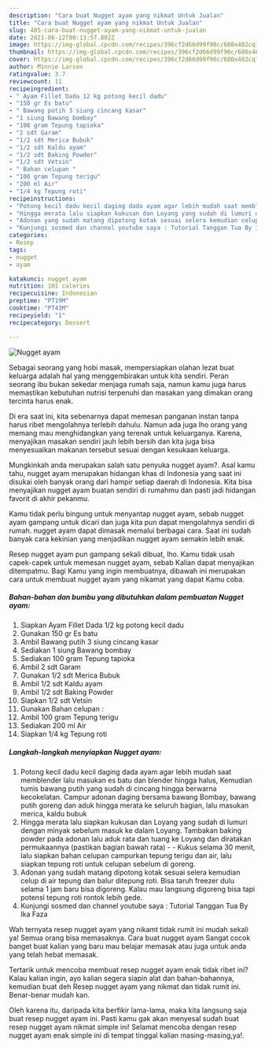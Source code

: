 ```yaml
---
description: "Cara buat Nugget ayam yang nikmat Untuk Jualan"
title: "Cara buat Nugget ayam yang nikmat Untuk Jualan"
slug: 485-cara-buat-nugget-ayam-yang-nikmat-untuk-jualan
date: 2021-06-12T08:13:57.802Z
image: https://img-global.cpcdn.com/recipes/396cf2d66d99f90c/680x482cq70/nugget-ayam-foto-resep-utama.jpg
thumbnail: https://img-global.cpcdn.com/recipes/396cf2d66d99f90c/680x482cq70/nugget-ayam-foto-resep-utama.jpg
cover: https://img-global.cpcdn.com/recipes/396cf2d66d99f90c/680x482cq70/nugget-ayam-foto-resep-utama.jpg
author: Minnie Larson
ratingvalue: 3.7
reviewcount: 11
recipeingredient:
- " Ayam Fillet Dada 12 kg potong kecil dadu"
- "150 gr Es batu"
- " Bawang putih 3 siung cincang kasar"
- "1 siung Bawang bombay"
- "100 gram Tepung tapioka"
- "2 sdt Garam"
- "1/2 sdt Merica Bubuk"
- "1/2 sdt Kaldu ayam"
- "1/2 sdt Baking Powder"
- "1/2 sdt Vetsin"
- " Bahan celupan "
- "100 gram Tepung terigu"
- "200 ml Air"
- "1/4 kg Tepung roti"
recipeinstructions:
- "Potong kecil dadu kecil daging dada ayam agar lebih mudah saat memblender lalu masukan es batu dan blender hingga halus, Kemudian tumis bawang putih yang sudah di cincang hingga berwarna kecokelatan. Campur adonan daging bersama bawang Bombay, bawang putih goreng dan aduk hingga merata ke seluruh bagian, lalu masukan merica, kaldu bubuk"
- "Hingga merata lalu siapkan kukusan dan Loyang yang sudah di lumuri dengan minyak sebelum masuk ke dalam Loyang. Tambakan baking powder pada adonan lalu aduk rata dan tuang ke Loyang dan diratakan permukaannya (pastikan bagian bawah rata)   Kukus selama 30 menit, lalu siapkan bahan celupan campurkan tepung terigu dan air, lalu siapkan tepung roti untuk celupan sebelum di goreng."
- "Adonan yang sudah matang dipotong kotak sesuai selera kemudian celup di air tepung dan balur ditepung roti. Bisa taruh freezer dulu selama 1 jam baru bisa digoreng. Kalau mau langsung digoreng bisa tapi potensi tepung roti rontok lebih gede."
- "Kunjungi sosmed dan channel youtube saya : Tutorial Tanggan Tua By Ika Faza"
categories:
- Resep
tags:
- nugget
- ayam

katakunci: nugget ayam 
nutrition: 101 calories
recipecuisine: Indonesian
preptime: "PT19M"
cooktime: "PT43M"
recipeyield: "1"
recipecategory: Dessert

---
```



![Nugget ayam](https://img-global.cpcdn.com/recipes/396cf2d66d99f90c/680x482cq70/nugget-ayam-foto-resep-utama.jpg)

Sebagai seorang yang hobi masak, mempersiapkan olahan lezat buat keluarga adalah hal yang menggembirakan untuk kita sendiri. Peran seorang ibu bukan sekedar menjaga rumah saja, namun kamu juga harus memastikan kebutuhan nutrisi terpenuhi dan masakan yang dimakan orang tercinta harus enak.

Di era  saat ini, kita sebenarnya dapat memesan panganan instan tanpa harus ribet mengolahnya terlebih dahulu. Namun ada juga lho orang yang memang mau menghidangkan yang terenak untuk keluarganya. Karena, menyajikan masakan sendiri jauh lebih bersih dan kita juga bisa menyesuaikan makanan tersebut sesuai dengan kesukaan keluarga. 



Mungkinkah anda merupakan salah satu penyuka nugget ayam?. Asal kamu tahu, nugget ayam merupakan hidangan khas di Indonesia yang saat ini disukai oleh banyak orang dari hampir setiap daerah di Indonesia. Kita bisa menyajikan nugget ayam buatan sendiri di rumahmu dan pasti jadi hidangan favorit di akhir pekanmu.

Kamu tidak perlu bingung untuk menyantap nugget ayam, sebab nugget ayam gampang untuk dicari dan juga kita pun dapat mengolahnya sendiri di rumah. nugget ayam dapat dimasak memalui berbagai cara. Saat ini sudah banyak cara kekinian yang menjadikan nugget ayam semakin lebih enak.

Resep nugget ayam pun gampang sekali dibuat, lho. Kamu tidak usah capek-capek untuk memesan nugget ayam, sebab Kalian dapat menyajikan ditempatmu. Bagi Kamu yang ingin membuatnya, dibawah ini merupakan cara untuk membuat nugget ayam yang nikamat yang dapat Kamu coba.

<!--inarticleads1-->

##### Bahan-bahan dan bumbu yang dibutuhkan dalam pembuatan Nugget ayam:

1. Siapkan  Ayam Fillet Dada 1/2 kg potong kecil dadu
1. Gunakan 150 gr Es batu
1. Ambil  Bawang putih 3 siung cincang kasar
1. Sediakan 1 siung Bawang bombay
1. Sediakan 100 gram Tepung tapioka
1. Ambil 2 sdt Garam
1. Gunakan 1/2 sdt Merica Bubuk
1. Ambil 1/2 sdt Kaldu ayam
1. Ambil 1/2 sdt Baking Powder
1. Siapkan 1/2 sdt Vetsin
1. Gunakan  Bahan celupan :
1. Ambil 100 gram Tepung terigu
1. Sediakan 200 ml Air
1. Siapkan 1/4 kg Tepung roti




<!--inarticleads2-->

##### Langkah-langkah menyiapkan Nugget ayam:

1. Potong kecil dadu kecil daging dada ayam agar lebih mudah saat memblender lalu masukan es batu dan blender hingga halus, Kemudian tumis bawang putih yang sudah di cincang hingga berwarna kecokelatan. Campur adonan daging bersama bawang Bombay, bawang putih goreng dan aduk hingga merata ke seluruh bagian, lalu masukan merica, kaldu bubuk
1. Hingga merata lalu siapkan kukusan dan Loyang yang sudah di lumuri dengan minyak sebelum masuk ke dalam Loyang. Tambakan baking powder pada adonan lalu aduk rata dan tuang ke Loyang dan diratakan permukaannya (pastikan bagian bawah rata)  -  - Kukus selama 30 menit, lalu siapkan bahan celupan campurkan tepung terigu dan air, lalu siapkan tepung roti untuk celupan sebelum di goreng.
1. Adonan yang sudah matang dipotong kotak sesuai selera kemudian celup di air tepung dan balur ditepung roti. Bisa taruh freezer dulu selama 1 jam baru bisa digoreng. Kalau mau langsung digoreng bisa tapi potensi tepung roti rontok lebih gede.
1. Kunjungi sosmed dan channel youtube saya : Tutorial Tanggan Tua By Ika Faza




Wah ternyata resep nugget ayam yang nikamt tidak rumit ini mudah sekali ya! Semua orang bisa memasaknya. Cara buat nugget ayam Sangat cocok banget buat kalian yang baru mau belajar memasak atau juga untuk anda yang telah hebat memasak.

Tertarik untuk mencoba membuat resep nugget ayam enak tidak ribet ini? Kalau kalian ingin, ayo kalian segera siapin alat dan bahan-bahannya, kemudian buat deh Resep nugget ayam yang nikmat dan tidak rumit ini. Benar-benar mudah kan. 

Oleh karena itu, daripada kita berfikir lama-lama, maka kita langsung saja buat resep nugget ayam ini. Pasti kamu gak akan menyesal sudah buat resep nugget ayam nikmat simple ini! Selamat mencoba dengan resep nugget ayam enak simple ini di tempat tinggal kalian masing-masing,ya!.

